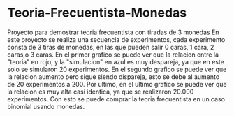 # Teoria-Frecuentista-Monedas
Proyecto para demostrar teoria frecuentista con tiradas de 3 monedas
En este proyecto se realiza  una secuencia de experimentos, cada experimento consta de 3 tiras de monedas, en las que pueden salir 0 caras, 1 cara, 2 caras,o 3 caras. 
En el primer grafico se puede ver que la relacion entre la "teoria" en rojo, y la "simulacion" en azul es muy despareja, ya que en este solo se simularon 20 experimentos.  En el 
segundo grafico se puede ver que la relacion aumento pero sigue siendo dispareja, esto se debe al aumento de 20 experimentos a 200. 
Por ultimo, en el ultimo grafico se puede ver que la relacion es muy alta casi identica, ya que se realizaron 20.000 experimentos. Con esto se puede comprar la teoria frecuentista 
en un caso binomial usando monedas.
